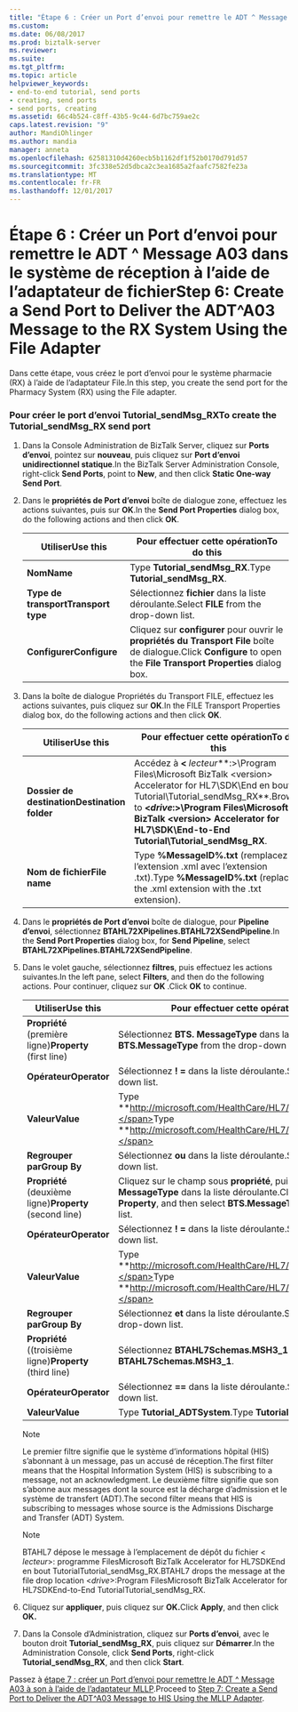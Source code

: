 ```yaml
---
title: "Étape 6 : Créer un Port d’envoi pour remettre le ADT ^ Message A03 dans le système de réception à l’aide de l’adaptateur File | Documents Microsoft"
ms.custom: 
ms.date: 06/08/2017
ms.prod: biztalk-server
ms.reviewer: 
ms.suite: 
ms.tgt_pltfrm: 
ms.topic: article
helpviewer_keywords:
- end-to-end tutorial, send ports
- creating, send ports
- send ports, creating
ms.assetid: 66c4b524-c8ff-43b5-9c44-6d7bc759ae2c
caps.latest.revision: "9"
author: MandiOhlinger
ms.author: mandia
manager: anneta
ms.openlocfilehash: 62581310d4260ecb5b1162df1f52b0170d791d57
ms.sourcegitcommit: 3fc338e52d5dbca2c3ea1685a2faafc7582fe23a
ms.translationtype: MT
ms.contentlocale: fr-FR
ms.lasthandoff: 12/01/2017
---
```

# <a name="step-6-create-a-send-port-to-deliver-the-adta03-message-to-the-rx-system-using-the-file-adapter"></a><span data-ttu-id="d5561-102">Étape 6 : Créer un Port d’envoi pour remettre le ADT ^ Message A03 dans le système de réception à l’aide de l’adaptateur de fichier</span><span class="sxs-lookup"><span data-stu-id="d5561-102">Step 6: Create a Send Port to Deliver the ADT^A03 Message to the RX System Using the File Adapter</span></span>
<span data-ttu-id="d5561-103">Dans cette étape, vous créez le port d’envoi pour le système pharmacie (RX) à l’aide de l’adaptateur File.</span><span class="sxs-lookup"><span data-stu-id="d5561-103">In this step, you create the send port for the Pharmacy System (RX) using the File adapter.</span></span>  
  
### <a name="to-create-the-tutorialsendmsgrx-send-port"></a><span data-ttu-id="d5561-104">Pour créer le port d’envoi Tutorial_sendMsg_RX</span><span class="sxs-lookup"><span data-stu-id="d5561-104">To create the Tutorial_sendMsg_RX send port</span></span>  
  
1.  <span data-ttu-id="d5561-105">Dans la Console Administration de BizTalk Server, cliquez sur **Ports d’envoi**, pointez sur **nouveau**, puis cliquez sur **Port d’envoi unidirectionnel statique**.</span><span class="sxs-lookup"><span data-stu-id="d5561-105">In the BizTalk Server Administration Console, right-click **Send Ports**, point to **New**, and then click **Static One-way Send Port**.</span></span>  
  
2.  <span data-ttu-id="d5561-106">Dans le **propriétés de Port d’envoi** boîte de dialogue zone, effectuez les actions suivantes, puis sur **OK**.</span><span class="sxs-lookup"><span data-stu-id="d5561-106">In the **Send Port Properties** dialog box, do the following actions and then click **OK**.</span></span>  
  
    |<span data-ttu-id="d5561-107">Utiliser</span><span class="sxs-lookup"><span data-stu-id="d5561-107">Use this</span></span>|<span data-ttu-id="d5561-108">Pour effectuer cette opération</span><span class="sxs-lookup"><span data-stu-id="d5561-108">To do this</span></span>|  
    |--------------|----------------|  
    |<span data-ttu-id="d5561-109">**Nom**</span><span class="sxs-lookup"><span data-stu-id="d5561-109">**Name**</span></span>|<span data-ttu-id="d5561-110">Type **Tutorial_sendMsg_RX**.</span><span class="sxs-lookup"><span data-stu-id="d5561-110">Type **Tutorial_sendMsg_RX**.</span></span>|  
    |<span data-ttu-id="d5561-111">**Type de transport**</span><span class="sxs-lookup"><span data-stu-id="d5561-111">**Transport type**</span></span>|<span data-ttu-id="d5561-112">Sélectionnez **fichier** dans la liste déroulante.</span><span class="sxs-lookup"><span data-stu-id="d5561-112">Select **FILE** from the drop-down list.</span></span>|  
    |<span data-ttu-id="d5561-113">**Configurer**</span><span class="sxs-lookup"><span data-stu-id="d5561-113">**Configure**</span></span>|<span data-ttu-id="d5561-114">Cliquez sur **configurer** pour ouvrir le **propriétés du Transport File** boîte de dialogue.</span><span class="sxs-lookup"><span data-stu-id="d5561-114">Click **Configure** to open the **File Transport Properties** dialog box.</span></span>|  
  
3.  <span data-ttu-id="d5561-115">Dans la boîte de dialogue Propriétés du Transport FILE, effectuez les actions suivantes, puis cliquez sur **OK**.</span><span class="sxs-lookup"><span data-stu-id="d5561-115">In the FILE Transport Properties dialog box, do the following actions and then click **OK**.</span></span>  
  
    |<span data-ttu-id="d5561-116">Utiliser</span><span class="sxs-lookup"><span data-stu-id="d5561-116">Use this</span></span>|<span data-ttu-id="d5561-117">Pour effectuer cette opération</span><span class="sxs-lookup"><span data-stu-id="d5561-117">To do this</span></span>|  
    |--------------|----------------|  
    |<span data-ttu-id="d5561-118">**Dossier de destination**</span><span class="sxs-lookup"><span data-stu-id="d5561-118">**Destination folder**</span></span>|<span data-ttu-id="d5561-119">Accédez à  **\<**  *lecteur***:\>\Program Files\Microsoft BizTalk \<version\> Accelerator for HL7\SDK\End en bout Tutorial\Tutorial_sendMsg_RX**.</span><span class="sxs-lookup"><span data-stu-id="d5561-119">Browse to **\<***drive***:\>\Program Files\Microsoft BizTalk \<version\> Accelerator for HL7\SDK\End-to-End Tutorial\Tutorial_sendMsg_RX**.</span></span>|  
    |<span data-ttu-id="d5561-120">**Nom de fichier**</span><span class="sxs-lookup"><span data-stu-id="d5561-120">**File name**</span></span>|<span data-ttu-id="d5561-121">Type **%MessageID%.txt** (remplacez l’extension .xml avec l’extension .txt).</span><span class="sxs-lookup"><span data-stu-id="d5561-121">Type **%MessageID%.txt** (replace the .xml extension with the .txt extension).</span></span>|  
  
4.  <span data-ttu-id="d5561-122">Dans le **propriétés de Port d’envoi** boîte de dialogue, pour **Pipeline d’envoi**, sélectionnez **BTAHL72XPipelines.BTAHL72XSendPipeline**.</span><span class="sxs-lookup"><span data-stu-id="d5561-122">In the **Send Port Properties** dialog box, for **Send Pipeline**, select **BTAHL72XPipelines.BTAHL72XSendPipeline**.</span></span>  
  
5.  <span data-ttu-id="d5561-123">Dans le volet gauche, sélectionnez **filtres**, puis effectuez les actions suivantes.</span><span class="sxs-lookup"><span data-stu-id="d5561-123">In the left pane, select **Filters**, and then do the following actions.</span></span> <span data-ttu-id="d5561-124">Pour continuer, cliquez sur **OK** .</span><span class="sxs-lookup"><span data-stu-id="d5561-124">Click **OK** to continue.</span></span>  
  
    |<span data-ttu-id="d5561-125">Utiliser</span><span class="sxs-lookup"><span data-stu-id="d5561-125">Use this</span></span>|<span data-ttu-id="d5561-126">Pour effectuer cette opération</span><span class="sxs-lookup"><span data-stu-id="d5561-126">To do this</span></span>|  
    |--------------|----------------|  
    |<span data-ttu-id="d5561-127">**Propriété** (première ligne)</span><span class="sxs-lookup"><span data-stu-id="d5561-127">**Property** (first line)</span></span>|<span data-ttu-id="d5561-128">Sélectionnez **BTS. MessageType** dans la liste déroulante.</span><span class="sxs-lookup"><span data-stu-id="d5561-128">Select **BTS.MessageType** from the drop-down list.</span></span>|  
    |<span data-ttu-id="d5561-129">**Opérateur**</span><span class="sxs-lookup"><span data-stu-id="d5561-129">**Operator**</span></span>|<span data-ttu-id="d5561-130">Sélectionnez **! =** dans la liste déroulante.</span><span class="sxs-lookup"><span data-stu-id="d5561-130">Select **!=** from the drop-down list.</span></span>|  
    |<span data-ttu-id="d5561-131">**Valeur**</span><span class="sxs-lookup"><span data-stu-id="d5561-131">**Value**</span></span>|<span data-ttu-id="d5561-132">Type **http://microsoft.com/HealthCare/HL7/2X#ACK_24_GLO_DEF**.</span><span class="sxs-lookup"><span data-stu-id="d5561-132">Type **http://microsoft.com/HealthCare/HL7/2X#ACK_24_GLO_DEF**.</span></span>|  
    |<span data-ttu-id="d5561-133">**Regrouper par**</span><span class="sxs-lookup"><span data-stu-id="d5561-133">**Group By**</span></span>|<span data-ttu-id="d5561-134">Sélectionnez **ou** dans la liste déroulante.</span><span class="sxs-lookup"><span data-stu-id="d5561-134">Select **OR** from the drop-down list.</span></span>|  
    |<span data-ttu-id="d5561-135">**Propriété** (deuxième ligne)</span><span class="sxs-lookup"><span data-stu-id="d5561-135">**Property** (second line)</span></span>|<span data-ttu-id="d5561-136">Cliquez sur le champ sous **propriété**, puis sélectionnez **BTS. MessageType** dans la liste déroulante.</span><span class="sxs-lookup"><span data-stu-id="d5561-136">Click the field under **Property**, and then select **BTS.MessageType** from the drop-down list.</span></span>|  
    |<span data-ttu-id="d5561-137">**Opérateur**</span><span class="sxs-lookup"><span data-stu-id="d5561-137">**Operator**</span></span>|<span data-ttu-id="d5561-138">Sélectionnez **! =** dans la liste déroulante.</span><span class="sxs-lookup"><span data-stu-id="d5561-138">Select **!=** from the drop-down list.</span></span>|  
    |<span data-ttu-id="d5561-139">**Valeur**</span><span class="sxs-lookup"><span data-stu-id="d5561-139">**Value**</span></span>|<span data-ttu-id="d5561-140">Type **http://microsoft.com/HealthCare/HL7/2X#ACK_25_GLO_DEF.**</span><span class="sxs-lookup"><span data-stu-id="d5561-140">Type **http://microsoft.com/HealthCare/HL7/2X#ACK_25_GLO_DEF.**</span></span>|  
    |<span data-ttu-id="d5561-141">**Regrouper par**</span><span class="sxs-lookup"><span data-stu-id="d5561-141">**Group By**</span></span>|<span data-ttu-id="d5561-142">Sélectionnez **et** dans la liste déroulante.</span><span class="sxs-lookup"><span data-stu-id="d5561-142">Select **AND** from the drop-down list.</span></span>|  
    |<span data-ttu-id="d5561-143">**Propriété** ((troisième ligne)</span><span class="sxs-lookup"><span data-stu-id="d5561-143">**Property** (third line)</span></span>|<span data-ttu-id="d5561-144">Sélectionnez **BTAHL7Schemas.MSH3_1**.</span><span class="sxs-lookup"><span data-stu-id="d5561-144">Select **BTAHL7Schemas.MSH3_1**.</span></span>|  
    |<span data-ttu-id="d5561-145">**Opérateur**</span><span class="sxs-lookup"><span data-stu-id="d5561-145">**Operator**</span></span>|<span data-ttu-id="d5561-146">Sélectionnez  **==**  dans la liste déroulante.</span><span class="sxs-lookup"><span data-stu-id="d5561-146">Select **==** from the drop-down list.</span></span>|  
    |<span data-ttu-id="d5561-147">**Valeur**</span><span class="sxs-lookup"><span data-stu-id="d5561-147">**Value**</span></span>|<span data-ttu-id="d5561-148">Type **Tutorial_ADTSystem**.</span><span class="sxs-lookup"><span data-stu-id="d5561-148">Type **Tutorial_ADTSystem**.</span></span>|  
  
    > [!NOTE]
    >  <span data-ttu-id="d5561-149">Le premier filtre signifie que le système d’informations hôpital (HIS) s’abonnant à un message, pas un accusé de réception.</span><span class="sxs-lookup"><span data-stu-id="d5561-149">The first filter means that the Hospital Information System (HIS) is subscribing to a message, not an acknowledgment.</span></span> <span data-ttu-id="d5561-150">Le deuxième filtre signifie que son s’abonne aux messages dont la source est la décharge d’admission et le système de transfert (ADT).</span><span class="sxs-lookup"><span data-stu-id="d5561-150">The second filter means that HIS is subscribing to messages whose source is the Admissions Discharge and Transfer (ADT) System.</span></span>  
  
    > [!NOTE]
    >  <span data-ttu-id="d5561-151">BTAHL7 dépose le message à l’emplacement de dépôt du fichier \< *lecteur*\>: programme FilesMicrosoft BizTalk <version> Accelerator for HL7SDKEnd en bout TutorialTutorial_sendMsg_RX.</span><span class="sxs-lookup"><span data-stu-id="d5561-151">BTAHL7 drops the message at the file drop location \<*drive*\>:Program FilesMicrosoft BizTalk <version> Accelerator for HL7SDKEnd-to-End TutorialTutorial_sendMsg_RX.</span></span>  
  
6.  <span data-ttu-id="d5561-152">Cliquez sur **appliquer**, puis cliquez sur **OK.**</span><span class="sxs-lookup"><span data-stu-id="d5561-152">Click **Apply**, and then click **OK.**</span></span>  
  
7.  <span data-ttu-id="d5561-153">Dans la Console d’Administration, cliquez sur **Ports d’envoi**, avec le bouton droit **Tutorial_sendMsg_RX**, puis cliquez sur **Démarrer**.</span><span class="sxs-lookup"><span data-stu-id="d5561-153">In the Administration Console, click **Send Ports**, right-click **Tutorial_sendMsg_RX**, and then click **Start**.</span></span>  
  
 <span data-ttu-id="d5561-154">Passez à [étape 7 : créer un Port d’envoi pour remettre le ADT ^ Message A03 à son à l’aide de l’adaptateur MLLP](../../adapters-and-accelerators/accelerator-hl7/step-7-create-send-port-to-deliver-adt^a03-message-to-his-using-mllp-adapter.md).</span><span class="sxs-lookup"><span data-stu-id="d5561-154">Proceed to [Step 7: Create a Send Port to Deliver the ADT^A03 Message to HIS Using the MLLP Adapter](../../adapters-and-accelerators/accelerator-hl7/step-7-create-send-port-to-deliver-adt^a03-message-to-his-using-mllp-adapter.md).</span></span>
